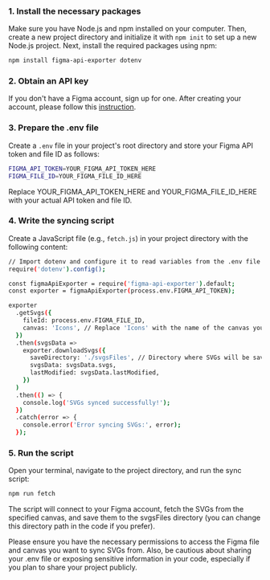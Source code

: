 ### 1. Install the necessary packages

Make sure you have Node.js and npm installed on your computer. Then, create a new project directory and initialize it with `npm init` to set up a new Node.js project. Next, install the required packages using npm:
```bash
npm install figma-api-exporter dotenv
```

### 2. Obtain an API key

If you don't have a Figma account, sign up for one. After creating your account, please follow this [instruction](https://www.figma.com/developers/api#access-tokens).

### 3. Prepare the .env file

Create a `.env` file in your project's root directory and store your Figma API token and file ID as follows:
```bash
FIGMA_API_TOKEN=YOUR_FIGMA_API_TOKEN_HERE
FIGMA_FILE_ID=YOUR_FIGMA_FILE_ID_HERE
```
Replace YOUR_FIGMA_API_TOKEN_HERE and YOUR_FIGMA_FILE_ID_HERE with your actual API token and file ID.

### 4. Write the syncing script

Create a JavaScript file (e.g., `fetch.js`) in your project directory with the following content:
```bash
// Import dotenv and configure it to read variables from the .env file
require('dotenv').config();

const figmaApiExporter = require('figma-api-exporter').default;
const exporter = figmaApiExporter(process.env.FIGMA_API_TOKEN);

exporter
  .getSvgs({
    fileId: process.env.FIGMA_FILE_ID,
    canvas: 'Icons', // Replace 'Icons' with the name of the canvas you want to sync SVGs from
  })
  .then(svgsData =>
    exporter.downloadSvgs({
      saveDirectory: './svgsFiles', // Directory where SVGs will be saved
      svgsData: svgsData.svgs,
      lastModified: svgsData.lastModified,
    })
  )
  .then(() => {
    console.log('SVGs synced successfully!');
  })
  .catch(error => {
    console.error('Error syncing SVGs:', error);
  });
```
### 5. Run the script

Open your terminal, navigate to the project directory, and run the sync script:
```bash
npm run fetch
```
The script will connect to your Figma account, fetch the SVGs from the specified canvas, and save them to the svgsFiles directory (you can change this directory path in the code if you prefer).

Please ensure you have the necessary permissions to access the Figma file and canvas you want to sync SVGs from. Also, be cautious about sharing your .env file or exposing sensitive information in your code, especially if you plan to share your project publicly.

